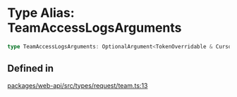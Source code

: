 # Type Alias: TeamAccessLogsArguments

```ts
type TeamAccessLogsArguments: OptionalArgument<TokenOverridable & CursorPaginationEnabled & TraditionalPagingEnabled & OptionalTeamAssignable & object>;
```

## Defined in

[packages/web-api/src/types/request/team.ts:13](https://github.com/slackapi/node-slack-sdk/blob/7b348598b763c2b7545d1042b5f0429775cfa62c/packages/web-api/src/types/request/team.ts#L13)
